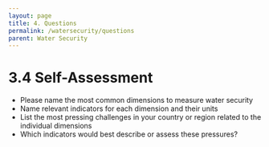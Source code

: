 ```yaml
---
layout: page
title: 4. Questions
permalink: /watersecurity/questions
parent: Water Security
---
```

# 3.4 Self-Assessment

- Please name the most common dimensions to measure water security
- Name relevant indicators for each dimension and their units
- List the most pressing challenges in your country or region related to the individual dimensions
- Which indicators would best describe or assess these pressures?